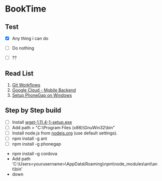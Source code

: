 BookTime
========
## Test
- [x] Any thing i can do
- [ ] Do nothing
- [ ] ??
 

## Read List
1. [Git Workflows](https://www.atlassian.com/git/workflows#!workflow-gitflow)
2. [Google Cloud - Mobile Backend](https://developers.google.com/cloud/samples/mbs/)
3. [Setup PhoneGap on Windows](http://chrisbitting.com/2014/01/06/installing-starting-with-phonegap-on-windows-for-cross-platform-mobile-development/)



## Step by Step build
- [ ] Install [wget-1.11.4-1-setup.exe](http://downloads.sourceforge.net/gnuwin32/wget-1.11.4-1-setup.exe)
- [ ] Add path > "C:\Program Files (x86)\GnuWin32\bin"
- [ ] Install node.js from [nodejs.org](http://nodejs.org/) (use default settings).
- [ ] npm install -g ant
- [ ] npm install -g phonegap
- npm install –g cordova 
- Add path ‘C:\Users\<yourusername>\AppData\Roaming\npm\node_modules\ant\ant\bin’
- down
